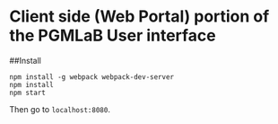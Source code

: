 # Client side (Web Portal) portion of the PGMLaB User interface

##Install
```
npm install -g webpack webpack-dev-server
npm install
npm start
```

Then go to `localhost:8080`.
